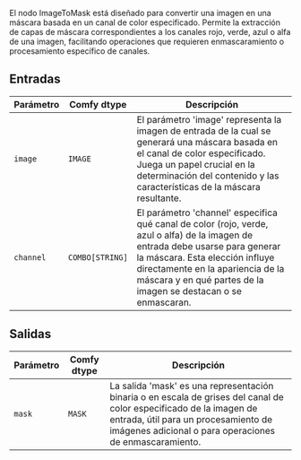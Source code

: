 El nodo ImageToMask está diseñado para convertir una imagen en una máscara basada en un canal de color especificado. Permite la extracción de capas de máscara correspondientes a los canales rojo, verde, azul o alfa de una imagen, facilitando operaciones que requieren enmascaramiento o procesamiento específico de canales.

## Entradas

| Parámetro   | Comfy dtype | Descripción                                                                                                          |
|-------------|-------------|----------------------------------------------------------------------------------------------------------------------|
| `image`     | `IMAGE`     | El parámetro 'image' representa la imagen de entrada de la cual se generará una máscara basada en el canal de color especificado. Juega un papel crucial en la determinación del contenido y las características de la máscara resultante. |
| `channel`   | `COMBO[STRING]` | El parámetro 'channel' especifica qué canal de color (rojo, verde, azul o alfa) de la imagen de entrada debe usarse para generar la máscara. Esta elección influye directamente en la apariencia de la máscara y en qué partes de la imagen se destacan o se enmascaran. |

## Salidas

| Parámetro | Comfy dtype | Descripción |
|-----------|-------------|-------------|
| `mask`    | `MASK`      | La salida 'mask' es una representación binaria o en escala de grises del canal de color especificado de la imagen de entrada, útil para un procesamiento de imágenes adicional o para operaciones de enmascaramiento. |
